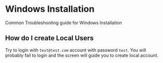 # Windows Installation

Common Troubleshooting guide for Windows Installation

## How do I create Local Users

Try to login with `test@test.com` account with password `test`.
You will probably fail to login and the screen will guide you to create local account.

